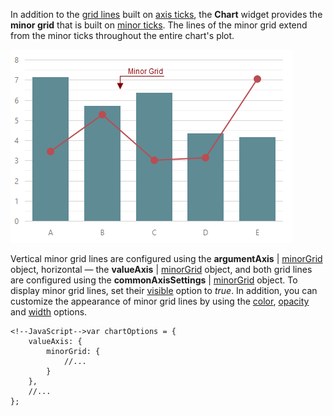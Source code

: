In addition to the [grid lines](/concepts/20%20Data%20Visualization/10%20Charts/10%20Chart%20Elements/090%20Grid/01%20Grid.md '/Documentation/Guide/Data_Visualization/Charts/Chart_Elements/#Grid') built on [axis ticks](/concepts/20%20Data%20Visualization/10%20Charts/10%20Chart%20Elements/080%20Axis%20Ticks/01%20Axis%20Ticks.md '/Documentation/Guide/Data_Visualization/Charts/Chart_Elements/#Axis_Ticks'), the **Chart** widget provides the **minor grid** that is built on [minor ticks](/concepts/20%20Data%20Visualization/10%20Charts/10%20Chart%20Elements/080%20Axis%20Ticks/02%20Minor%20Ticks.md '/Documentation/Guide/Data_Visualization/Charts/Chart_Elements/#Axis_Ticks/Minor_Ticks'). The lines of the minor grid extend from the minor ticks throughout the entire chart's plot.

![Minor Grid](/images/ChartJS/Chart_Minor_Grid.png)

Vertical minor grid lines are configured using the **argumentAxis**&nbsp;|&nbsp;[minorGrid](/api-reference/20%20Data%20Visualization%20Widgets/10%20dxChart/1%20Configuration/commonAxisSettings/minorGrid '/Documentation/ApiReference/Data_Visualization_Widgets/dxChart/Configuration/argumentAxis/minorGrid/') object, horizontal &#8212; the **valueAxis**&nbsp;|&nbsp;[minorGrid](/api-reference/20%20Data%20Visualization%20Widgets/10%20dxChart/1%20Configuration/commonAxisSettings/minorGrid '/Documentation/ApiReference/Data_Visualization_Widgets/dxChart/Configuration/valueAxis/minorGrid/') object, and both grid lines are configured using the **commonAxisSettings**&nbsp;|&nbsp;[minorGrid](/api-reference/20%20Data%20Visualization%20Widgets/10%20dxChart/1%20Configuration/commonAxisSettings/minorGrid '/Documentation/ApiReference/Data_Visualization_Widgets/dxChart/Configuration/commonAxisSettings/minorGrid/') object. To display minor grid lines, set their [visible](/api-reference/20%20Data%20Visualization%20Widgets/10%20dxChart/1%20Configuration/commonAxisSettings/minorGrid/visible.md '/Documentation/ApiReference/Data_Visualization_Widgets/dxChart/Configuration/commonAxisSettings/minorGrid/#visible') option to *true*. In addition, you can customize the appearance of minor grid lines by using the [color](/api-reference/20%20Data%20Visualization%20Widgets/10%20dxChart/1%20Configuration/commonAxisSettings/minorGrid/color.md '/Documentation/ApiReference/Data_Visualization_Widgets/dxChart/Configuration/commonAxisSettings/minorGrid/#color'), [opacity](/api-reference/20%20Data%20Visualization%20Widgets/10%20dxChart/1%20Configuration/commonAxisSettings/minorGrid/opacity.md '/Documentation/ApiReference/Data_Visualization_Widgets/dxChart/Configuration/commonAxisSettings/minorGrid/#opacity') and [width](/api-reference/20%20Data%20Visualization%20Widgets/10%20dxChart/1%20Configuration/commonAxisSettings/minorGrid/width.md '/Documentation/ApiReference/Data_Visualization_Widgets/dxChart/Configuration/commonAxisSettings/minorGrid/#width') options.

	<!--JavaScript-->var chartOptions = {
		valueAxis: {
			minorGrid: {
				//...
			}
		},
		//...
	};
